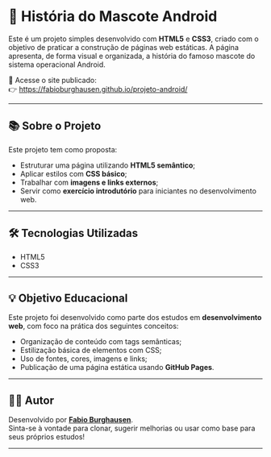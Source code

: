 # 🤖 História do Mascote Android

Este é um projeto simples desenvolvido com **HTML5** e **CSS3**, criado com o objetivo de praticar a construção de páginas web estáticas. A página apresenta, de forma visual e organizada, a história do famoso mascote do sistema operacional Android.

🔗 Acesse o site publicado:  
👉 https://fabioburghausen.github.io/projeto-android/

---

## 📚 Sobre o Projeto

Este projeto tem como proposta:

- Estruturar uma página utilizando **HTML5 semântico**;
- Aplicar estilos com **CSS básico**;
- Trabalhar com **imagens e links externos**;
- Servir como **exercício introdutório** para iniciantes no desenvolvimento web.

---

## 🛠️ Tecnologias Utilizadas

- HTML5
- CSS3

---

## 💡 Objetivo Educacional

Este projeto foi desenvolvido como parte dos estudos em **desenvolvimento web**, com foco na prática dos seguintes conceitos:

- Organização de conteúdo com tags semânticas;
- Estilização básica de elementos com CSS;
- Uso de fontes, cores, imagens e links;
- Publicação de uma página estática usando **GitHub Pages**.

---

## 👨‍💻 Autor

Desenvolvido por **[Fabio Burghausen](https://github.com/fabioburghausen)**.  
Sinta-se à vontade para clonar, sugerir melhorias ou usar como base para seus próprios estudos!

---




